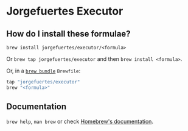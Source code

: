 # Jorgefuertes Executor

## How do I install these formulae?

`brew install jorgefuertes/executor/<formula>`

Or `brew tap jorgefuertes/executor` and then `brew install <formula>`.

Or, in a [`brew bundle`](https://github.com/Homebrew/homebrew-bundle) `Brewfile`:

```ruby
tap "jorgefuertes/executor"
brew "<formula>"
```

## Documentation

`brew help`, `man brew` or check [Homebrew's documentation](https://docs.brew.sh).
